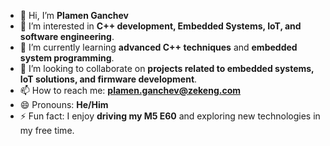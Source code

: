 - 👋 Hi, I’m **Plamen Ganchev**
- 👀 I’m interested in **C++ development, Embedded Systems, IoT, and software engineering**.
- 🌱 I’m currently learning **advanced C++ techniques** and **embedded system programming**.
- 💞️ I’m looking to collaborate on **projects related to embedded systems, IoT solutions, and firmware development**.
- 📫 How to reach me: **plamen.ganchev@zekeng.com**
- 😄 Pronouns: **He/Him**
- ⚡ Fun fact: I enjoy **driving my M5 E60** and exploring new technologies in my free time.

<!---
plamen-ctrl/plamen-ctrl is a ✨ special ✨ repository because its `README.md` (this file) appears on your GitHub profile.
You can click the Preview link to take a look at your changes.
--->

